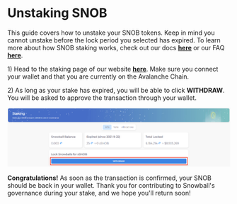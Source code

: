 # Unstaking SNOB

This guide covers how to unstake your SNOB tokens. Keep in mind you cannot unstake before the lock period you selected has expired. To learn more about how SNOB staking works, check out our docs [**here**](../../governance/xsnob/) or our FAQ [**here**](../frequently-asked-questions/xsnob-faq.md).

1\) Head to the staking page of our website [**here**](https://app.snowball.network/staking). Make sure you connect your wallet and that you are currently on the Avalanche Chain.

2\) As long as your stake has expired, you will be able to click **WITHDRAW**. You will be asked to approve the transaction through your wallet.

![](../../.gitbook/assets/XSNOBUnstake.png)

**Congratulations!** As soon as the transaction is confirmed, your SNOB should be back in your wallet. Thank you for contributing to Snowball's governance during your stake, and we hope you'll return soon!
